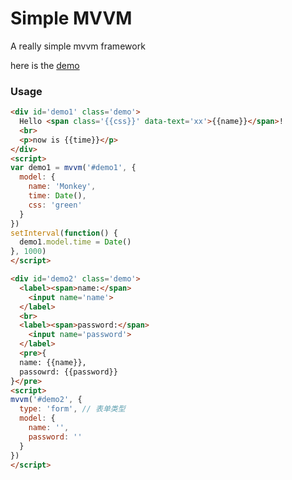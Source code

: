 Simple MVVM
===

A really simple mvvm framework

here is the [demo](http://codepen.io/ftft1885/pen/slfhF)

### Usage

```html
<div id='demo1' class='demo'>
  Hello <span class='{{css}}' data-text='xx'>{{name}}</span>!
  <br>
  <p>now is {{time}}</p>
</div>
<script>
var demo1 = mvvm('#demo1', {
  model: {
    name: 'Monkey',
    time: Date(),
    css: 'green'
  }
})
setInterval(function() {
  demo1.model.time = Date()
}, 1000)
</script>
```

```html
<div id='demo2' class='demo'>
  <label><span>name:</span>
    <input name='name'>
  </label>
  <br>
  <label><span>password:</span>
    <input name='password'>
  </label>
  <pre>{
  name: {{name}},
  passowrd: {{password}}
}</pre>
<script>
mvvm('#demo2', {
  type: 'form', // 表单类型
  model: {
    name: '',
    password: ''
  }
})
</script>
```
